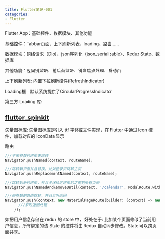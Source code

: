 ```yaml
---
title: Flutter笔记-001
categories:
- Flutter
---
```


Flutter App：基础控件、数据模块、其他功能

基础控件：Tabbar页面、上下刷新列表、loading、路由……

数据模块：网络请求（Dio）、json序列化（json_serializable）、Redux State、数据库

其他功能：返回键监听、前后台监听、键盘焦点处理、启动页

上下刷新列表:
内置下拉刷新控件(RefreshIndicator)

Loading框：默认系统提供了CircularProgressIndicator

第三方 Loading 库:
## [flutter_spinkit](https://pub.flutter-io.cn/packages/flutter_spinkit)

矢量图标库:
矢量图标库是引入 ttf 字体库文件实现，在 Flutter 中通过 Icon 控件，加载对应的 IconData 显示

路由
```dart
///不带参数的路由表跳转
Navigator.pushNamed(context, routeName);

///跳转新页面并且替换，比如登录页跳转主页
Navigator.pushReplacementNamed(context, routeName);

///跳转到新的路由，并且关闭给定路由的之前的所有页面
Navigator.pushNamedAndRemoveUntil(context, '/calendar', ModalRoute.withName('/'));

///带参数的路由跳转，并且监听返回
Navigator.push(context, new MaterialPageRoute(builder: (context) => new NotifyPage())).then((res) {
      ///获取返回处理
    });
```

如把用户信息存储在 redux 的 store 中， 好处在于: 比如某个页面修改了当前用户信息，所有绑定的该 State 的控件将由 Redux 自动同步修改。State 可以跨页面共享。


